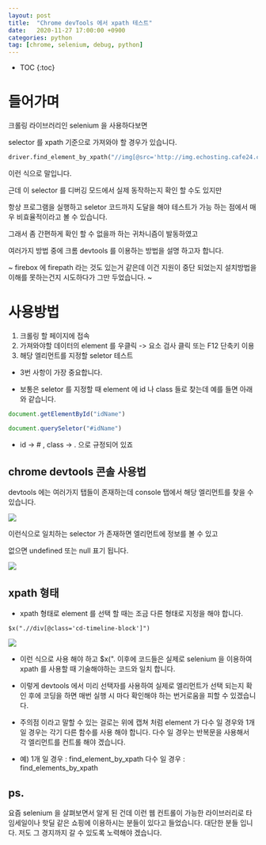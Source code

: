 ```yaml
---
layout: post
title:  "Chrome devTools 에서 xpath 테스트"
date:   2020-11-27 17:00:00 +0900
categories: python
tag: [chrome, selenium, debug, python]
---
```


* TOC
{:toc}

# 들어가며

크롤링 라이브러리인 selenium 을 사용하다보면

selector 를 xpath 기준으로 가져와야 할 경우가 있습니다.

```python
driver.find_element_by_xpath("//img[@src='http://img.echosting.cafe24.com/design/skin/default/member/btn_login.gif']")
```

이런 식으로 말입니다.

근데 이 selector 를 디버깅 모드에서 실제 동작하는지 확인 할 수도 있지만 

항상 프로그램을 실행하고 seletor 코드까지 도달을 해야 테스트가 가능 하는 점에서 매우 비효율적이라고 볼 수 있습니다.

그래서 좀 간편하게 확인 할 수 없을까 하는 귀차니즘이 발동하였고

여러가지 방법 중에 크롬 devtools 를 이용하는 방법을 설명 하고자 합니다.

~ firebox 에 firepath 라는 것도 있는거 같은데 이건 지원이 중단 되었는지 설치방법을 이해를 못하는건지 시도하다가 그만 두었습니다. ~

# 사용방법

1. 크롤링 할 페이지에 접속
1. 가져와야할 데이터의 element 를 우클릭 -> 요소 검사 클릭 또는 F12 단축키 이용
1. 해당 엘리먼트를 지정할 seletor 테스트

* 3번 사항이 가장 중요합니다.

* 보통은 seletor 를 지정할 때 element 에 id 나 class 들로 찾는데 예를 들면 아래와 같습니다. 

```javascript
document.getElementById("idName")

document.querySeletor("#idName")
```

* id -> # , class -> . 으로 규정되어 있죠

## chrome devtools 콘솔 사용법 

devtools 에는 여러가지 탭들이 존재하는데 console 탭에서 해당 엘리먼트를 찾을 수 있습니다.

![](/static/img/2021-01-14-10-31-44.png)

이런식으로 일치하는 selector 가 존재하면 엘리먼트에 정보를 볼 수 있고

없으면 undefined 또는 null 표기 됩니다.

![](/static/img/2021-01-14-10-32-29.png)

## xpath 형태 

* xpath 형태로 element 를 선택 할 때는 조금 다른 형태로 지정을 해야 합니다.

```debug
$x(".//div[@class='cd-timeline-block']")
```

![](/static/img/2021-01-14-10-32-08.png)

* 이런 식으로 사용 해야 하고 $x(". 이후에 코드들은 실제로 selenium 을 이용하여 xpath 를 사용할 때 기술해야하는 코드와 일치 합니다.

* 이렇게 devtools 에서 미리 선택자를 사용하여 실제로 엘리먼트가 선택 되는지 확인 후에 코딩을 하면 매번 실행 시 마다 확인해야 하는 번거로움을 피할 수 있겠습니다.

* 주의점 이라고 말할 수 있는 걸로는 위에 캡쳐 처럼 element 가 다수 일 경우와 1개일 경우는 각기 다른 함수를 사용 해야 합니다. 다수 일 경우는 반복문을 사용해서 각 엘리먼트를 컨트롤 해야 겠습니다.

* 예)
1개 일 경우 :  find_element_by_xpath
다수 일 경우 : find_elements_by_xpath

## ps. 

요즘 selenium 을 살펴보면서 알게 된 건데 이런 웹 컨트롤이 가능한 라이브러리로 타임세일이나 핫딜 같은 쇼핑에 이용하시는 분들이 있다고 들었습니다. 대단한 분들 입니다. 저도 그 경지까지 갈 수 있도록 노력해야 겠습니다.